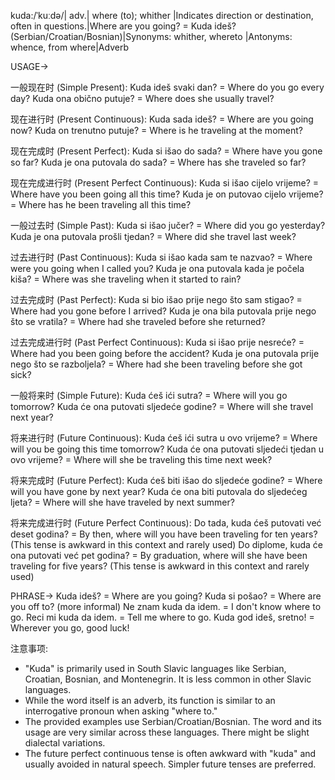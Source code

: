 kuda:/ˈkuːdə/| adv.| where (to); whither |Indicates direction or destination, often in questions.|Where are you going? = Kuda ideš? (Serbian/Croatian/Bosnian)|Synonyms: whither, whereto |Antonyms: whence, from where|Adverb

USAGE->

一般现在时 (Simple Present):
Kuda ideš svaki dan? = Where do you go every day?
Kuda ona obično putuje? = Where does she usually travel?

现在进行时 (Present Continuous):
Kuda sada ideš? = Where are you going now?
Kuda on trenutno putuje? = Where is he traveling at the moment?

现在完成时 (Present Perfect):
Kuda si išao do sada? = Where have you gone so far?
Kuda je ona putovala do sada? = Where has she traveled so far?

现在完成进行时 (Present Perfect Continuous):
Kuda si išao cijelo vrijeme? = Where have you been going all this time?
Kuda je on putovao cijelo vrijeme? = Where has he been traveling all this time?

一般过去时 (Simple Past):
Kuda si išao jučer? = Where did you go yesterday?
Kuda je ona putovala prošli tjedan? = Where did she travel last week?

过去进行时 (Past Continuous):
Kuda si išao kada sam te nazvao? = Where were you going when I called you?
Kuda je ona putovala kada je počela kiša? = Where was she traveling when it started to rain?

过去完成时 (Past Perfect):
Kuda si bio išao prije nego što sam stigao? = Where had you gone before I arrived?
Kuda je ona bila putovala prije nego što se vratila? = Where had she traveled before she returned?

过去完成进行时 (Past Perfect Continuous):
Kuda si išao prije nesreće? = Where had you been going before the accident?
Kuda je ona putovala prije nego što se razboljela? = Where had she been traveling before she got sick?

一般将来时 (Simple Future):
Kuda ćeš ići sutra? = Where will you go tomorrow?
Kuda će ona putovati sljedeće godine? = Where will she travel next year?

将来进行时 (Future Continuous):
Kuda ćeš ići sutra u ovo vrijeme? = Where will you be going this time tomorrow?
Kuda će ona putovati sljedeći tjedan u ovo vrijeme? = Where will she be traveling this time next week?


将来完成时 (Future Perfect):
Kuda ćeš biti išao do sljedeće godine? = Where will you have gone by next year?
Kuda će ona biti putovala do sljedećeg ljeta? = Where will she have traveled by next summer?


将来完成进行时 (Future Perfect Continuous):
Do tada, kuda ćeš putovati već deset godina? = By then, where will you have been traveling for ten years? (This tense is awkward in this context and rarely used)
Do diplome, kuda će ona putovati već pet godina? = By graduation, where will she have been traveling for five years?  (This tense is awkward in this context and rarely used)


PHRASE->
Kuda ideš? = Where are you going?
Kuda si pošao? = Where are you off to? (more informal)
Ne znam kuda da idem. = I don't know where to go.
Reci mi kuda da idem. = Tell me where to go.
Kuda god ideš, sretno! = Wherever you go, good luck!


注意事项:

* "Kuda" is primarily used in South Slavic languages like Serbian, Croatian, Bosnian, and Montenegrin.  It is less common in other Slavic languages.
* While the word itself is an adverb, its function is similar to an interrogative pronoun when asking "where to."
* The provided examples use Serbian/Croatian/Bosnian.  The word and its usage are very similar across these languages.  There might be slight dialectal variations.
* The future perfect continuous tense is often awkward with "kuda" and usually avoided in natural speech.  Simpler future tenses are preferred.
